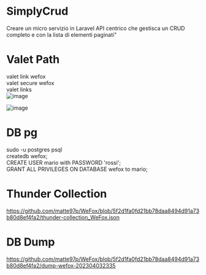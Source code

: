 # SimplyCrud
Creare un micro servizio in Laravel API centrico che gestisca un CRUD completo e con la lista di elementi paginati"

# Valet Path
valet link wefox<br>
valet secure wefox<br>
valet links<br>
![image](https://user-images.githubusercontent.com/81815192/229710519-80e9b14a-57ea-4f47-9d91-ab4b74d8ad98.png)

![image](https://user-images.githubusercontent.com/81815192/229632646-d223dfc5-d137-4dc3-a8d7-5f57649526a7.png)

# DB pg
sudo -u postgres psql<br>
createdb wefox;<br>
CREATE USER mario with PASSWORD 'rossi';<br>
GRANT ALL PRIVILEGES ON DATABASE wefox to mario;<br>

# Thunder Collection
https://github.com/matte97p/WeFox/blob/5f2d1fa0fd21bb78daa8494d91a73b80d8ef4fa2/thunder-collection_WeFox.json

# DB Dump
https://github.com/matte97p/WeFox/blob/5f2d1fa0fd21bb78daa8494d91a73b80d8ef4fa2/dump-wefox-202304032335
